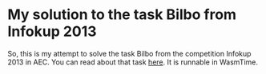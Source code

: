 # My solution to the task Bilbo from Infokup 2013

So, this is my attempt to solve the task Bilbo from the competition Infokup 2013 in AEC. You can read about that task [here](https://informatika.azoo.hr/natjecanje/dobavi-dokument/458). It is runnable in WasmTime.
